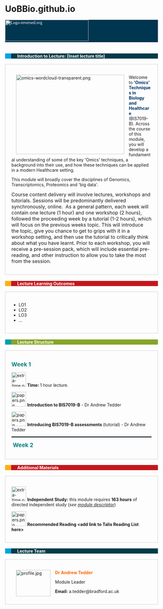 # UoBBio.github.io
<div style="background: #003650; color: white;"><span style="font-family: verdana, geneva;"><img src="https://dratedder.github.io/UoBBio.github.io/Logo-reversed.svg/preview" alt="Logo-reversed.svg" width="275" height="70" data-api-endpoint="https://dratedder.github.io/UoBBio.github.io//Logo-reversed.svg" data-api-returntype="File" />&nbsp; <br /></span></div>
<div>&nbsp;</div>
<div class="ic-image-text-combo" style="color: #ffffff; padding-left: 20px; background-color: #00a3e0;"><i class="icon-instructure"></i>
<div class="ic-image-text-combo__text" style="padding-left: 20px; background-color: #003b49;">
<h4>Introduction to Lecture: [Inset lecture title]</h4>
</div>
</div>
<div style="padding: 20px; border: 1px solid #cccccc; margin-bottom: 1em;">
<p><img style="padding: 0 15px; float: left;" src="https://bradford.instructure.com/users/222/files/901399/preview?verifier=hkuvjGK2vFmnVHh92ffevEVBpQpOL80Dk5uGEoMn" alt="omics-wordcloud-transparent.png" width="357" height="262" data-api-endpoint="https://bradford.instructure.com/api/v1/users/222/files/901399" data-api-returntype="File" /></p>
<p>Welcome to<span style="color: #003366;"><strong> 'Omics' Techniques in Biology and Healthcare</strong></span> (BIS7019-B). Across the course of this module, you will develop a fundamental understanding of some of the key 'Omics' techniques, a background into their use, and how these techniques can be applied in a modern Healthcare setting.</p>
<p>This module will broadly cover the disciplines of Genomics, Transcriptomics, Proteomics and 'big data'.</p>
<p><span style="font-family: inherit; font-size: 1rem;">Course content delivery will involve lectures, workshops and tutorials. Sessions will be predominantly delivered synchronously, online.&nbsp; As a general pattern, each week will contain one lecture (1 hour) and one workshop (2 hours), followed the proceeding week by a tutorial (1-2 hours), which will focus on the previous weeks topic. This will introduce the topic, give you chance to get to grips with it in a workshop setting, and then use the tutorial to critically think about what you have learnt. Prior to each workshop, you will receive a pre-session pack, which will include essential pre-reading, and other instruction to allow you to take the most from the session.</span></p>
</div>
<div class="grid-row">
<div class="col-xs-12 col-lg-12">
<div class="ic-image-text-combo" style="color: #ffffff; padding-left: 20px; background-color: #fcaf17;"><i class="icon-star-light"></i>
<div class="ic-image-text-combo__text" style="padding-left: 20px; background-color: #c4161c;">
<h4>Lecture Learning Outcomes</h4>
</div>
</div>
</div>
</div>
<div style="padding: 20px; border: 1px solid #cccccc; margin-bottom: 1em;">
<ul>
<li>LO1</li>
<li>LO2</li>
<li>LO3</li>
<li>...</li>
</ul>
</div>
<div class="grid-row">
<div class="col-xs-12 col-lg-12">
<div class="ic-image-text-combo" style="color: #ffffff; padding-left: 20px; background-color: #009eb1;"><i class="icon-assignment"></i>
<div class="ic-image-text-combo__text" style="padding-left: 20px; background-color: #87a529;">
<h4>Lecture Structure</h4>
</div>
</div>
</div>
</div>
<div style="padding: 20px; border: 1px solid #cccccc; margin-bottom: 1em;">
<p><span style="font-size: 14pt; background-color: #ffffff; color: #33cccc;"><strong><span style="color: #008080;">Week 1<br /></span></strong></span></p>
<p><img src="https://bradford.instructure.com/courses/15026/files/863549/download" alt="extra-time.png" width="48" height="48" data-api-endpoint="https://bradford.instructure.com/api/v1/courses/15026/files/863549" data-api-returntype="File" /> <strong>Time: </strong>1 hour lecture.</p>
<p><img src="https://bradford.instructure.com/courses/15026/files/863548/download" alt="papers.png" width="48" height="48" data-api-endpoint="https://bradford.instructure.com/api/v1/courses/15026/files/863548" data-api-returntype="File" /> <strong>Introduction to BIS7019-B</strong> - Dr Andrew Tedder<strong></strong><strong></strong></p>
<p><img src="https://bradford.instructure.com/courses/15026/files/863548/download" alt="papers.png" width="48" height="48" data-api-endpoint="https://bradford.instructure.com/api/v1/courses/15026/files/863548" data-api-returntype="File" /> <strong>Introducing BIS7019-B assessments </strong>(tutorial) - Dr Andrew Tedder</p>
<hr style="border: 1px dashed #003650;" />
<p><span style="font-size: 14pt; background-color: #ffffff;"><strong><span style="color: #ffffff;">&nbsp;</span></strong></span><span style="font-size: 14pt; background-color: #ffffff; color: #33cccc;"><strong><span style="color: #008080;">Week 2</span></strong></span></p>
</div>
<div class="grid-row">
<div class="col-xs-12 col-lg-12">
<div class="ic-image-text-combo" style="color: #ffffff; padding-left: 20px; background-color: #fcaf17;"><i class="icon-star-light"></i>
<div class="ic-image-text-combo__text" style="padding-left: 20px; background-color: #c4161c;">
<h4>Additional Materials</h4>
</div>
</div>
</div>
</div>
<div style="padding: 20px; border: 1px solid #cccccc; margin-bottom: 1em;">
<p><img src="https://bradford.instructure.com/courses/15026/files/863549/download" alt="extra-time.png" width="48" height="48" data-api-endpoint="https://bradford.instructure.com/api/v1/courses/15026/files/863549" data-api-returntype="File" /> <strong>Independent Study:</strong> this module requires <strong>163 hours</strong> of directed independent study (<em>see <a href="https://www.bradford.ac.uk/media-v8/aqeo/modules/2019-20/BIS4007-B_IntroductoryBiochemistry201920-MD.pdf">module descriptor</a></em>)<strong><br /></strong></p>
<p><img src="https://bradford.instructure.com/courses/15026/files/863548/download" alt="papers.png" width="48" height="48" data-api-endpoint="https://bradford.instructure.com/api/v1/courses/15026/files/863548" data-api-returntype="File" /> <strong>Recommended Reading &lt;add link to Talis Reading List here&gt;</strong></p>
</div>
<div class="grid-row">
<div class="col-xs-12 col-lg-12">
<div class="ic-image-text-combo" style="color: #ffffff; padding-left: 20px; background-color: #00a3e0;"><i class="icon-sis-synced"></i>
<div class="ic-image-text-combo__text" style="padding-left: 20px; background-color: #003b49;">
<h4>Lecture Team</h4>
</div>
</div>
</div>
</div>
<div style="padding: 20px; border: 1px solid #cccccc; margin-bottom: 1em;">
<p><a href="https://bradford.instructure.com/courses/13411/files/679093/download?wrap=1" data-api-endpoint="https://bradford.instructure.com/api/v1/courses/13411/files/679093" data-api-returntype="File"><img style="padding: 0 15px; float: left;" src="https://bradford.instructure.com/users/222/files/368194/preview?verifier=1qORYoxpeqbLt6EBVjNtNY5J8xdQeMhp2qY4Lrjx" alt="profile.jpg" width="114" height="87" data-api-endpoint="https://bradford.instructure.com/api/v1/users/222/files/368194" data-api-returntype="File" /></a></p>
<p><span style="color: #ff6600;"><strong>Dr Andrew Tedder<br /></strong></span></p>
<p><a href="https://bradford.instructure.com/courses/13411/files/679093/download?wrap=1" data-api-endpoint="https://bradford.instructure.com/api/v1/courses/13411/files/679093" data-api-returntype="File"></a></p>
<p>Module Leader<strong></strong></p>
<p><strong>Email:</strong> a.tedder@bradford.ac.uk</p>
</div>
